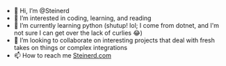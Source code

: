 - 👋 Hi, I’m @Steinerd
- 👀 I’m interested in coding, learning, and reading
- 🌱 I’m currently learning python (shutup! lol; I come from dotnet, and I'm not sure I can get over the lack of curlies 😂) 
- 💞️ I’m looking to collaborate on interesting projects that deal with fresh takes on things or complex integrations
- 📫 How to reach me [Steinerd.com](https://steinerd.com)

<!---
Steinerd/Steinerd is a ✨ special ✨ repository because its `README.md` (this file) appears on your GitHub profile.
You can click the Preview link to take a look at your changes.
--->
